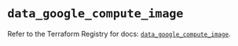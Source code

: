 # `data_google_compute_image`

Refer to the Terraform Registry for docs: [`data_google_compute_image`](https://registry.terraform.io/providers/hashicorp/google/6.49.2/docs/data-sources/compute_image).
